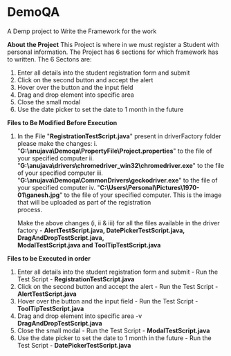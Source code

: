 # DemoQA
A Demp project to Write the Framework for the work

**About the Project** 
This Project is where in we must register a Student with personal information. The Project has 6 sections for which framework has to written. The 6 Sectons are:
1. Enter all details into the student registration form and submit
2. Click on the second button and accept the alert
3. Hover over the button and the input field
4. Drag and drop element into specific area
5. Close the small modal
6. Use the date picker to set the date to 1 month in the future

**Files to Be Modified Before Execution**
1. In the File "**RegistrationTestScript.java**" present in driverFactory folder please make the changes:
    i.  "**G:\\anujava\\Demoqa\\PropertyFile\\Project.properties**" to the file of your specified computer
    ii. "**G:\\anujava\\drivers\\chromedriver_win32\\chromedriver.exe**" to the file of your specified computer
    iii. "**G:\\anujava\\Demoqa\\CommonDrivers\\geckodriver.exe**" to the file of your specified computer
    iv. "**C:\\Users\\Personal\\Pictures\\1970-01\\ganesh.jpg**" to the file of your specified computer. This is the image that will be uploaded as part of the registration     
         process.

    Make the above changes (i, ii & iii) for all the files available in the driver factory - **AlertTestScript.java, DatePickerTestScript.java, DragAndDropTestScript.java,**  
    **ModalTestScript.java and ToolTipTestScript.java**
    
**Files to be Executed in order**
1. Enter all details into the student registration form and submit - Run the Test Script - **RegistrationTestScript.java**
2. Click on the second button and accept the alert - Run the Test Script -  **AlertTestScript.java**
3. Hover over the button and the input field - Run the Test Script -  **ToolTipTestScript.java**
4. Drag and drop element into specific area -v **DragAndDropTestScript.java**
5. Close the small modal - Run the Test Script -  **ModalTestScript.java**
6. Use the date picker to set the date to 1 month in the future - Run the Test Script -  **DatePickerTestScript.java**
